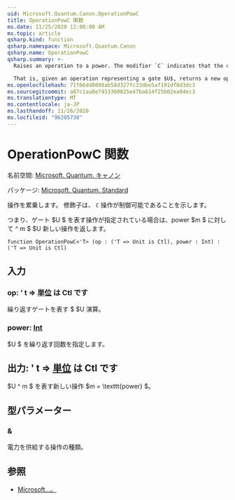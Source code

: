 ```yaml
---
uid: Microsoft.Quantum.Canon.OperationPowC
title: OperationPowC 関数
ms.date: 11/25/2020 12:00:00 AM
ms.topic: article
qsharp.kind: function
qsharp.namespace: Microsoft.Quantum.Canon
qsharp.name: OperationPowC
qsharp.summary: >-
  Raises an operation to a power. The modifier `C` indicates that the operation is controllable.

  That is, given an operation representing a gate $U$, returns a new operation $U^m$ for a power $m$.
ms.openlocfilehash: 71f66dd0098ab58d327fc33dbe5af191df0d3dc3
ms.sourcegitcommit: a87c1aa8e7453360025e47ba614f25b02ea84ec3
ms.translationtype: MT
ms.contentlocale: ja-JP
ms.lasthandoff: 11/26/2020
ms.locfileid: "96205730"
---
```

# <a name="operationpowc-function"></a>OperationPowC 関数

名前空間: [Microsoft. Quantum. キャノン](xref:Microsoft.Quantum.Canon)

パッケージ: [Microsoft. Quantum. Standard](https://nuget.org/packages/Microsoft.Quantum.Standard)


操作を累乗します。
修飾子は、 `C` 操作が制御可能であることを示します。

つまり、ゲート $U $ を表す操作が指定されている場合は、power $m $ に対して ^ m $ $U 新しい操作を返します。

```qsharp
function OperationPowC<'T> (op : ('T => Unit is Ctl), power : Int) : ('T => Unit is Ctl)
```


## <a name="input"></a>入力

### <a name="op--t--unit--is-ctl"></a>op: ' t => [単位](xref:microsoft.quantum.lang-ref.unit)  は Ctl です

繰り返すゲートを表す $ $U 演算。


### <a name="power--int"></a>power: [Int](xref:microsoft.quantum.lang-ref.int)

$U $ を繰り返す回数を指定します。



## <a name="output--t--unit--is-ctl"></a>出力: ' t => [単位](xref:microsoft.quantum.lang-ref.unit)  は Ctl です

$U ^ m $ を表す新しい操作 $m = \texttt{power} $。

## <a name="type-parameters"></a>型パラメーター

### <a name="t"></a>&

電力を供給する操作の種類。

## <a name="see-also"></a>参照

- [Microsoft...。](xref:Microsoft.Quantum.Canon.OperationPow)
